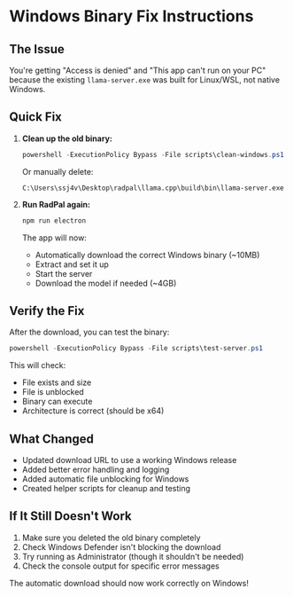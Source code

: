 # Windows Binary Fix Instructions

## The Issue
You're getting "Access is denied" and "This app can't run on your PC" because the existing `llama-server.exe` was built for Linux/WSL, not native Windows.

## Quick Fix

1. **Clean up the old binary:**
   ```powershell
   powershell -ExecutionPolicy Bypass -File scripts\clean-windows.ps1
   ```
   
   Or manually delete:
   ```
   C:\Users\ssj4v\Desktop\radpal\llama.cpp\build\bin\llama-server.exe
   ```

2. **Run RadPal again:**
   ```cmd
   npm run electron
   ```
   
   The app will now:
   - Automatically download the correct Windows binary (~10MB)
   - Extract and set it up
   - Start the server
   - Download the model if needed (~4GB)

## Verify the Fix

After the download, you can test the binary:
```powershell
powershell -ExecutionPolicy Bypass -File scripts\test-server.ps1
```

This will check:
- File exists and size
- File is unblocked
- Binary can execute
- Architecture is correct (should be x64)

## What Changed

- Updated download URL to use a working Windows release
- Added better error handling and logging
- Added automatic file unblocking for Windows
- Created helper scripts for cleanup and testing

## If It Still Doesn't Work

1. Make sure you deleted the old binary completely
2. Check Windows Defender isn't blocking the download
3. Try running as Administrator (though it shouldn't be needed)
4. Check the console output for specific error messages

The automatic download should now work correctly on Windows!